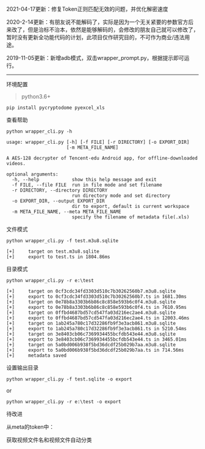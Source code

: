 2021-04-17更新：修复Token正则匹配无效的问题，并优化解密速度

2020-2-14更新：有朋友说不能解码了，实际是因为一个无关紧要的参数官方后来改了，但是治标不治本，依然是能够解码的，会修改的朋友自己就可以修改了，暂时没有更新全功能代码的计划，此项目仅作研究目的，不可作为商业/违法用途。

2019-11-05更新：新增adb模式，双击wrapper_prompt.py，根据提示即可运行。

***
环境配置
>python3.6+

`pip install pycryptodome pyexcel_xls`

查看帮助

`python wrapper_cli.py -h`

```
usage: wrapper_cli.py [-h] [-f FILE] [-r DIRECTORY] [-o EXPORT_DIR]
                      [-m META_FILE_NAME]

A AES-128 decrypter of Tencent-edu Android app, for offline-downloaded videos.

optional arguments:
  -h, --help            show this help message and exit
  -f FILE, --file FILE  run in file mode and set filename
  -r DIRECTORY, --directory DIRECTORY
                        run directory mode and set directory
  -o EXPORT_DIR, --output EXPORT_DIR
                        dir to export, default is current workspace
  -m META_FILE_NAME, --meta META_FILE_NAME
                        specify the filename of metadata file(.xls)

```
文件模式

`python wrapper_cli.py -f test.m3u8.sqlite`
```
[+]     target on test.m3u8.sqlite
[+]     export to test.ts in 1804.86ms
```
目录模式

`python wrapper_cli.py -r e:\test`
```
[+]     target on 0cf3cdc34fd3303d510c7b30262560b7.m3u8.sqlite
[+]     export to 0cf3cdc34fd3303d510c7b30262560b7.ts in 1681.30ms
[+]     target on 0e78b8a3303b6b86c8c858e593b6c0f4.m3u8.sqlite
[+]     export to 0e78b8a3303b6b86c8c858e593b6c0f4.ts in 7610.95ms
[+]     target on 0ffbd4687bd57cd547fa03d216ec2ae4.m3u8.sqlite
[+]     export to 0ffbd4687bd57cd547fa03d216ec2ae4.ts in 12003.46ms
[+]     target on 1ab245a780c17d32286fb9f3e3acb861.m3u8.sqlite
[+]     export to 1ab245a780c17d32286fb9f3e3acb861.ts in 5210.54ms
[+]     target on 3e8403cb06c7369934455bcfdb543e44.m3u8.sqlite
[+]     export to 3e8403cb06c7369934455bcfdb543e44.ts in 3465.01ms
[+]     target on 5a0bd006b938f5bd36dcdf25b029b7aa.m3u8.sqlite
[+]     export to 5a0bd006b938f5bd36dcdf25b029b7aa.ts in 714.56ms
[+]     metadata saved
```
设置输出目录

`python wrapper_cli.py -f test.sqlite -o export`

or

`python wrapper_cli.py -r e:\test -o export`

待改进

从meta的token中：

获取视频文件名和视频文件自动分类
